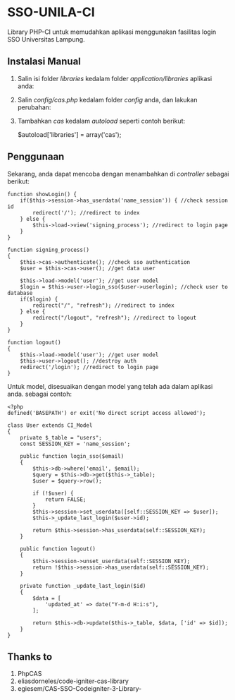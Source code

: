 # SSO-UNILA-CI

Library PHP-CI untuk memudahkan aplikasi menggunakan fasilitas login SSO Universitas Lampung.

## Instalasi Manual

1. Salin isi folder *libraries* kedalam folder *application/libraries* aplikasi anda:

2. Salin *config/cas.php* kedalam folder *config* anda, dan lakukan perubahan:

	<?php  if ( ! defined('BASEPATH')) exit('No direct script access allowed');
	$config['cas_server_url'] = 'https://login.unila.ac.id';
	$config['phpcas_path'] = '/application/libraries/phpCAS';
	$config['cas_disable_server_validation'] = TRUE;
	// $config['cas_debug'] = TRUE; // <--  use this to enable phpCAS debug mode

3. Tambahkan *cas* kedalam *autoload* seperti contoh berikut:

	$autoload['libraries'] = array('cas');

## Penggunaan
Sekarang, anda dapat mencoba dengan menambahkan di *controller* sebagai berikut:

	function showLogin() {
		if($this->session->has_userdata('name_session')) { //check session id
			redirect('/'); //redirect to index
		} else {
			$this->load->view('signing_process'); //redirect to login page
		}
	}

	function signing_process()
	{
		$this->cas->authenticate(); //check sso authentication
		$user = $this->cas->user(); //get data user

		$this->load->model('user'); //get user model
		$login = $this->user->login_sso($user->userlogin); //check user to database
		if($login) {
			redirect("/", "refresh"); //redirect to index
		} else {
			redirect("/logout", "refresh"); //redirect to logout
		}
	}

	function logout()
	{
		$this->load->model('user'); //get user model
		$this->user->logout(); //destroy auth
		redirect('/login'); //redirect to login page
	}

Untuk model, disesuaikan dengan model yang telah ada dalam aplikasi anda. sebagai contoh:

	<?php
	defined('BASEPATH') or exit('No direct script access allowed');

	class User extends CI_Model
	{
		private $_table = "users";
		const SESSION_KEY = 'name_session';

		public function login_sso($email)
		{
			$this->db->where('email', $email);
			$query = $this->db->get($this->_table);
			$user = $query->row();

			if (!$user) {
				return FALSE;
			}
			$this->session->set_userdata([self::SESSION_KEY => $user]);
			$this->_update_last_login($user->id);

			return $this->session->has_userdata(self::SESSION_KEY);
		}

		public function logout()
		{
			$this->session->unset_userdata(self::SESSION_KEY);
			return !$this->session->has_userdata(self::SESSION_KEY);
		}

		private function _update_last_login($id)
		{
			$data = [
				'updated_at' => date("Y-m-d H:i:s"),
			];

			return $this->db->update($this->_table, $data, ['id' => $id]);
		}
	}

## Thanks to

1. PhpCAS
2. eliasdorneles/code-igniter-cas-library
3. egiesem/CAS-SSO-Codeigniter-3-Library-